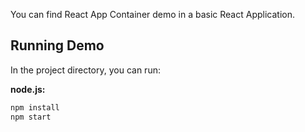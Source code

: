 You can find React App Container demo in a basic React Application.

## Running Demo

In the project directory, you can run:

**node.js:**

```bash
npm install
npm start
```
